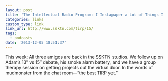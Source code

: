 ```yaml
---
layout: post
title: 'The Intellectual Radio Program: I Instapaper a Lot of Things I Shouldn’t'
categories: links
custom_type: link
link_url: http://www.ssktn.com/tirp/15/
tags:
  - podcasts
date: '2013-12-05 18:51:37'
---
```

This week: All three amigos are back in the SSKTN studios. We follow up on Adam’s 13″ vs 15″ debate, his smoke alarm battery, and we have a group therapy session on getting projects out the virtual door. In the words of mudmonster from the chat room—“the best TIRP yet.”
